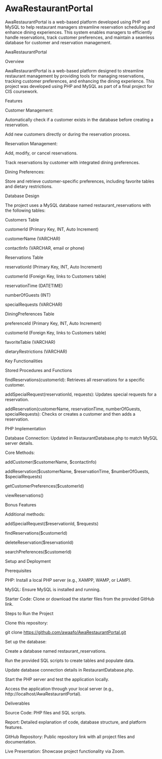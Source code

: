 # AwaRestaurantPortal
AwaRestaurantPortal is a web-based platform developed using PHP and MySQL to help restaurant managers streamline reservation scheduling and enhance dining experiences. This system enables managers to efficiently handle reservations, track customer preferences, and maintain a seamless database for customer and reservation management.



AwaRestaurantPortal

Overview

AwaRestaurantPortal is a web-based platform designed to streamline restaurant management by providing tools for managing reservations, tracking customer preferences, and enhancing the dining experience. This project was developed using PHP and MySQL as part of a final project for CIS coursework.

Features

Customer Management:

Automatically check if a customer exists in the database before creating a reservation.

Add new customers directly or during the reservation process.

Reservation Management:

Add, modify, or cancel reservations.

Track reservations by customer with integrated dining preferences.

Dining Preferences:

Store and retrieve customer-specific preferences, including favorite tables and dietary restrictions.

Database Design

The project uses a MySQL database named restaurant_reservations with the following tables:

Customers Table

customerId (Primary Key, INT, Auto Increment)

customerName (VARCHAR)

contactInfo (VARCHAR, email or phone)

Reservations Table

reservationId (Primary Key, INT, Auto Increment)

customerId (Foreign Key, links to Customers table)

reservationTime (DATETIME)

numberOfGuests (INT)

specialRequests (VARCHAR)

DiningPreferences Table

preferenceId (Primary Key, INT, Auto Increment)

customerId (Foreign Key, links to Customers table)

favoriteTable (VARCHAR)

dietaryRestrictions (VARCHAR)

Key Functionalities

Stored Procedures and Functions

findReservations(customerId): Retrieves all reservations for a specific customer.

addSpecialRequest(reservationId, requests): Updates special requests for a reservation.

addReservation(customerName, reservationTime, numberOfGuests, specialRequests): Checks or creates a customer and then adds a reservation.

PHP Implementation

Database Connection: Updated in RestaurantDatabase.php to match MySQL server details.

Core Methods:

addCustomer($customerName, $contactInfo)

addReservation($customerName, $reservationTime, $numberOfGuests, $specialRequests)

getCustomerPreferences($customerId)

viewReservations()

Bonus Features

Additional methods:

addSpecialRequest($reservationId, $requests)

findReservations($customerId)

deleteReservation($reservationId)

searchPreferences($customerId)

Setup and Deployment

Prerequisites

PHP: Install a local PHP server (e.g., XAMPP, WAMP, or LAMP).

MySQL: Ensure MySQL is installed and running.

Starter Code: Clone or download the starter files from the provided GitHub link.

Steps to Run the Project

Clone this repository:

git clone https://github.com/awaafo/AwaRestaurantPortal.git

Set up the database:

Create a database named restaurant_reservations.

Run the provided SQL scripts to create tables and populate data.

Update database connection details in RestaurantDatabase.php.

Start the PHP server and test the application locally.

Access the application through your local server (e.g., http://localhost/AwaRestaurantPortal).

Deliverables

Source Code: PHP files and SQL scripts.

Report: Detailed explanation of code, database structure, and platform features.

GitHub Repository: Public repository link with all project files and documentation.

Live Presentation: Showcase project functionality via Zoom.

